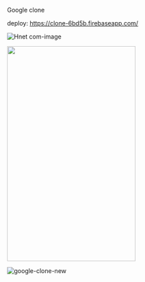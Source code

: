 Google clone

deploy: https://clone-6bd5b.firebaseapp.com/


![Hnet com-image](https://user-images.githubusercontent.com/66249668/92302243-9237e380-efa5-11ea-8d65-25902b56debd.gif)

<img src="https://user-images.githubusercontent.com/66249668/92302243-9237e380-efa5-11ea-8d65-25902b56debd.gif" width="300" height="500">

![google-clone-new](https://user-images.githubusercontent.com/66249668/92302665-dbd5fd80-efa8-11ea-9a7a-471a00b3d5bf.gif)

